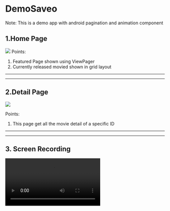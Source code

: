 # DemoSaveo

Note: This is a demo app with android pagination and animation component

## 1.Home Page

![](https://firebasestorage.googleapis.com/v0/b/friendly-chat-c93b7.appspot.com/o/demo%20Readme%2FWhatsApp%20Image%202021-01-05%20at%201.14.23%20AM%20(1).jpeg?alt=media&token=e0b5dffb-5665-43ba-9981-2df25d5a35e1)
Points:
1. Featured Page shown using ViewPager
2. Currently released movied shown in grid layout


**************
**************

## 2.Detail Page

![](https://firebasestorage.googleapis.com/v0/b/friendly-chat-c93b7.appspot.com/o/demo%20Readme%2FWhatsApp%20Image%202021-01-05%20at%201.14.23%20AM.jpeg?alt=media&token=c9ab5bbf-6468-44c0-a7db-63464ab3aba1)

Points:
1. This page get all the movie detail of a specific ID


***************
**************

## 3. Screen Recording
![](https://firebasestorage.googleapis.com/v0/b/friendly-chat-c93b7.appspot.com/o/demo%20Readme%2FWhatsApp%20Video%202021-01-05%20at%201.13.44%20AM.mp4?alt=media&token=d5e94daf-aa53-4459-a32b-86c117753dfe)



